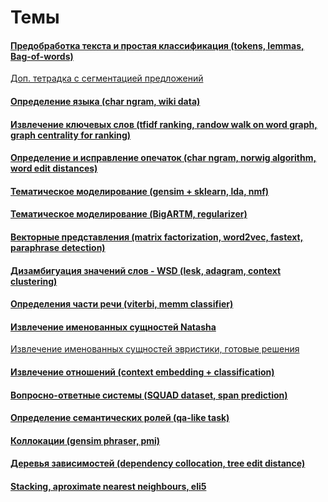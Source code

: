 # Темы

#### [Предобработка текста и простая классификация (tokens, lemmas, Bag-of-words)](https://github.com/mannefedov/compling_nlp_hse_course/blob/master/notebooks/Preprocessing.ipynb)  
[Доп. тетрадка с сегментацией предложений](https://github.com/mannefedov/compling_nlp_hse_course/blob/master/notebooks/sent_tokenizer.ipynb)

#### [Определение языка (char ngram, wiki data)](https://github.com/mannefedov/compling_nlp_hse_course/blob/master/notebooks/Language_Detection.ipynb)

#### [Извлечение ключевых слов (tfidf ranking, randow walk on word graph, graph centrality for ranking)](https://github.com/mannefedov/compling_nlp_hse_course/blob/master/notebooks/Keyword_extraction.ipynb)

#### [Определение и исправление опечаток (char ngram, norwig algorithm, word edit distances)](https://github.com/mannefedov/compling_nlp_hse_course/blob/master/notebooks/spellcheck.ipynb)

#### [Тематическое моделирование (gensim + sklearn, lda, nmf)](https://github.com/mannefedov/compling_nlp_hse_course/blob/master/notebooks/Topic_model_gensim_sklearn.ipynb)

#### [Тематическое моделирование (BigARTM, regularizer)](https://github.com/mannefedov/compling_nlp_hse_course/blob/master/notebooks/Topic_model_BigARTM.ipynb)

#### [Векторные представления (matrix factorization, word2vec, fastext, paraphrase detection)](https://github.com/mannefedov/compling_nlp_hse_course/blob/master/notebooks/Embeddings.ipynb)

#### [Дизамбигуация значений слов - WSD (lesk, adagram, context clustering)](https://github.com/mannefedov/compling_nlp_hse_course/blob/master/notebooks/spellcheck.ipynb)

#### [Определения части речи (viterbi, memm classifier)](https://github.com/mannefedov/compling_nlp_hse_course/blob/master/notebooks/MEMM_viterbi.ipynb)

#### [Извлечение именованных сущностей Natasha](https://github.com/mannefedov/compling_nlp_hse_course/blob/master/notebooks/natasha.ipynb)  
[Извлечение именованных сущностей эвристики, готовые решения](https://github.com/mannefedov/compling_nlp_hse_course/blob/master/notebooks/NER.ipynb)

#### [Извлечение отношений (context embedding + classification)](https://github.com/mannefedov/compling_nlp_hse_course/blob/master/notebooks/Relation_extraction.ipynb)

#### [Вопросно-ответные системы (SQUAD dataset, span prediction)](https://github.com/mannefedov/compling_nlp_hse_course/blob/master/notebooks/Question_answering.ipynb)

#### [Определение семантических ролей (qa-like task)](https://github.com/mannefedov/compling_nlp_hse_course/blob/master/notebooks/srl.ipynb)

#### [Коллокации (gensim phraser, pmi)](https://github.com/mannefedov/compling_nlp_hse_course/blob/master/notebooks/collocations.ipynb)

#### [Деревья зависимостей (dependency collocation, tree edit distance)](https://github.com/mannefedov/compling_nlp_hse_course/blob/master/notebooks/Dependencies.ipynb)

#### [Stacking, aproximate nearest neighbours, eli5](https://github.com/mannefedov/compling_nlp_hse_course/blob/master/notebooks/random_stuff.ipynb)
